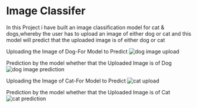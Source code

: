 # Image Classifer
In this Project i have built an image classification model for cat & dogs,whereby the user has to upload an image of either dog or cat and this model will predict that the uploaded image is of either dog or cat

Uploading the Image of Dog-For Model to Predict
![dog image upload](https://user-images.githubusercontent.com/102470567/193728493-a5160a99-df0d-4ac9-b552-cdcc6c72aa0d.png)

Prediction by the model whether that the Uploaded Image is of Dog
![dog image prediction](https://user-images.githubusercontent.com/102470567/193728644-92390744-fb0c-481e-b839-df1727e96aa8.png)

Uploading the Image of Cat-For Model to Predict
![cat upload](https://user-images.githubusercontent.com/102470567/193728668-fe27adf0-d06a-4301-acc1-71980773a848.png)


Prediction by the model whether that the Uploaded Image is of Cat
![cat prediction](https://user-images.githubusercontent.com/102470567/193728695-480b214e-0436-4535-a85d-325b4e57d11a.png)
